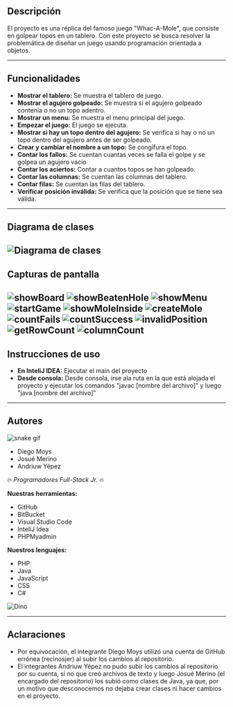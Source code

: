 
Descripción
--------------------
El proyecto es una réplica del famoso juego "Whac-A-Mole", que consiste en golpear topos en un tablero. Con este proyecto se busca resolver la problemática de diseñar un juego usando programación orientada a objetos.

--------------------
Funcionalidades
--------------------
- **Mostrar el tablero:**
Se muestra el tablero de juego.
- **Mostrar el agujero golpeado:**
Se muestra si el agujero golpeado contenía o no un topo adentro.
- **Mostrar un menu:**
Se muestra el menu principal del juego.
- **Empezar el juego:**
El juego se ejecuta.
- **Mostrar si hay un topo dentro del agujero:**
Se verifica si hay o no un topo dentro del agujero antes de ser golpeado.
- **Crear y cambiar el nombre a un topo:**
Se congifura el topo.
- **Contar los fallos:**
Se cuentan cuantas veces se falla el golpe y se golpea un agujero vacío
- **Contar los aciertos:**
Contar a cuantos topos se han golpeado.
- **Contar las columnas:**
Se cuentan las columnas del tablero.
- **Contar filas:**
Se cuentan las filas del tablero.
- **Verificar posición inválida:**
Se verifica que la posición que se tiene sea válida.

--------------------
Diagrama de clases
--------------------
![Diagrama de clases](Whack-A-Mole.png)
--------------------
Capturas de pantalla
--------------------
![showBoard](showBoard.jpg)
![showBeatenHole](showBeatenHole.jpg)
![showMenu](showMenu.jpg)
![startGame](startGame.jpg)
![showMoleInside](showMoleInside.jpg)
![createMole](createMole.jpg)
![countFails](countFails.jpg)
![countSuccess](countSucces.jpg)
![invalidPosition](invalidPosition.jpg)
![getRowCount](getRowCount.jpg)
![columnCount](columnCount.jpg)
--------------------
Instrucciones de uso
--------------------
- **En InteliJ IDEA:** Ejecutar el main del proyecto
- **Desde consola:** Desde consola, irse  ala ruta en la que está alojada el proyecto y ejecutar los comandos "javac [nombre del archivo]" y luego "java [nombre del archivo]"
--------------------
Autores
--------------------
![snake gif](https://github.com/AvidCoder101/AvidCoder101/blob/output/github-contribution-grid-snake.gif)

- Diego Moys
- Josué Merino
- Andriuw Yépez

🔥 _Programadores Full-Stack Jr._ 🔥

**Nuestras herramientas:**
- GitHub
- BitBucket
- Visual Studio Code
- InteliJ Idea
- PHPMyadmin

**Nuestros lenguajes:**
- PHP
- Java
- JavaScript
- CSS
- C#

![Dino](https://raw.githubusercontent.com/wangningkai/wangningkai/master/assets/dino.gif)

--------------------
Aclaraciones
--------------------
- Por equivocación, el integrante Diego Moys utilizó una cuenta de GitHub errónea (recinosjer) al subir los cambios al repositorio.
- El integrantes Andriuw Yépez no pudo subir los cambios al repositorio por su cuenta, si no que creó archivos de texto y luego Josué Merino (el encargado del repositorio) los subió como clases de Java, ya que, por un motivo que desconocemos no dejaba crear clases ni hacer cambios en el proyecto.

